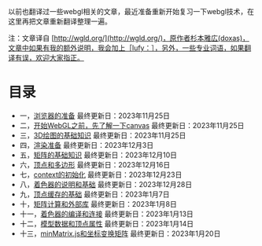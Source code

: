 以前也翻译过一些webgl相关的文章，最近准备重新开始复习一下webgl技术，在这里再把文章重新翻译整理一遍。

注：文章译自 [http://wgld.org/](http://wgld.org/)，原作者杉本雅広(doxas)，文章中如果有我的额外说明，我会加上［lufy：］，另外，一些专业词语，如果翻译有误，欢迎大家指正。

# 目录
- 一，[浏览器的准备](./list/1.md) 最终更新日：2023年11月25日
- 二，[开始WebGL之前，先了解一下canvas](./list/2.md) 最终更新日：2023年11月25日
- 三，[3D绘图的基础知识](./list/3.md) 最终更新日：2023年11月25日
- 四，[渲染准备](./list/4.md) 最终更新日：2023年12月3日
- 五，[矩阵的基础知识](./list/5.md) 最终更新日：2023年12月10日
- 六，[顶点和多边形](./list/6.md) 最终更新日：2023年12月16日
- 七，[context的初始化](./list/7.md) 最终更新日：2023年12月23日
- 八，[着色器的说明和基础](./list/8.md) 最终更新日：2023年12月28日
- 九，[顶点缓存的基础](./list/9.md) 最终更新日：2023年1月7日
- 十，[矩阵计算和外部库](./list/10.md) 最终更新日：2023年1月8日
- 十一，[着色器的编译和连接](./list/11.md) 最终更新日：2023年1月13日
- 十二，[模型数据和顶点属性](./list/12.md) 最终更新日：2023年1月14日
- 十三，[minMatrix.js和坐标变换矩阵](./list/13.md) 最终更新日：2023年1月20日

